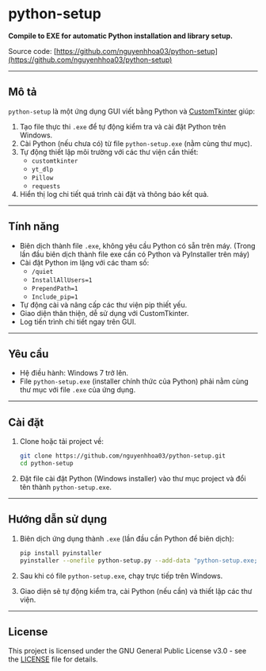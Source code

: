 # python-setup

**Compile to EXE for automatic Python installation and library setup.**

Source code: [https://github.com/nguyenhhoa03/python-setup](https://github.com/nguyenhhoa03/python-setup)

---

## Mô tả

`python-setup` là một ứng dụng GUI viết bằng Python và [CustomTkinter](https://github.com/TomSchimansky/CustomTkinter) giúp:

1. Tạo file thực thi `.exe` để tự động kiểm tra và cài đặt Python trên Windows.
2. Cài Python (nếu chưa có) từ file `python-setup.exe` (nằm cùng thư mục).
3. Tự động thiết lập môi trường với các thư viện cần thiết:
   - `customtkinter`
   - `yt_dlp`
   - `Pillow`
   - `requests`
4. Hiển thị log chi tiết quá trình cài đặt và thông báo kết quả.

---

## Tính năng

- Biên dịch thành file `.exe`, không yêu cầu Python có sẵn trên máy. (Trong lần đầu biên dịch thành file exe cần có Python và PyInstaller trên máy)
- Cài đặt Python im lặng với các tham số:
  - `/quiet`
  - `InstallAllUsers=1`
  - `PrependPath=1`
  - `Include_pip=1`
- Tự động cài và nâng cấp các thư viện pip thiết yếu.
- Giao diện thân thiện, dễ sử dụng với CustomTkinter.
- Log tiến trình chi tiết ngay trên GUI.

---

## Yêu cầu

- Hệ điều hành: Windows 7 trở lên.
- File `python-setup.exe` (installer chính thức của Python) phải nằm cùng thư mục với file `.exe` của ứng dụng.

---

## Cài đặt

1. Clone hoặc tải project về:
   ```bash
   git clone https://github.com/nguyenhhoa03/python-setup.git
   cd python-setup

2. Đặt file cài đặt Python (Windows installer) vào thư mục project và đổi tên thành `python-setup.exe`.

---

## Hướng dẫn sử dụng

1. Biên dịch ứng dụng thành `.exe` (lần đầu cần Python để biên dịch):

   ```bash
   pip install pyinstaller
   pyinstaller --onefile python-setup.py --add-data "python-setup.exe; python-setup.exe"
   ```
2. Sau khi có file `python-setup.exe`, chạy trực tiếp trên Windows.
3. Giao diện sẽ tự động kiểm tra, cài Python (nếu cần) và thiết lập các thư viện.

---

## License

This project is licensed under the GNU General Public License v3.0 - see the [LICENSE](LICENSE) file for details.
